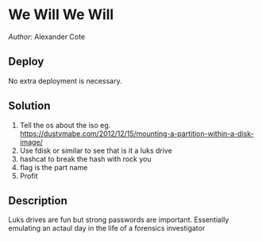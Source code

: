 # We Will We Will

*Author*: Alexander Cote

## Deploy

No extra deployment is necessary.

## Solution
1. Tell the os about the iso  eg. https://dustymabe.com/2012/12/15/mounting-a-partition-within-a-disk-image/ 
2. Use fdisk or similar to see that is it a luks drive
3. hashcat to break the hash with rock you
4. flag is the part name
5. Profit


## Description

Luks drives are fun but strong passwords are important. Essentially emulating an actaul day in the life of a forensics investigator 
 

